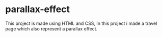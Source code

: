 # parallax-effect
This project is made using HTML and CSS, In this project i made a travel page which also represent a parallax effect.
